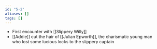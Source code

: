 ```yaml
---
id: "5-2"
aliases: []
tags: []
---
```


- First encounter with [[Slippery Willy]]
- [[Addie]] cut the hair of [[Julian Epworth]], the charismatic young man who lost some lucious locks to the slippery captain
